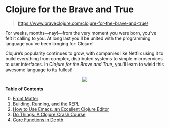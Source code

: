 # Clojure for the Brave and True

> https://www.braveclojure.com/clojure-for-the-brave-and-true/


For weeks, months—nay!—from the very moment you were born, you’ve felt it calling to you. At long last you'll be united with the programming language you've been longing for: Clojure!

Clojure’s popularity continues to grow, with companies like Netflix using it to build everything from complex, distributed systems to simple microservices to user interfaces. In *Clojure for the Brave and True*, you'll learn to wield this awesome language to its fullest! 

<div align="center">
    <img src="https://www.braveclojure.com/assets/images/home/book-cover.jpg">
</div>

**Table of Contents**

0. [Front Matter](https://github.com/keer2345/clojure-learning/blob/master/clojure-for-the-brave-and-true/ch00.md)
0. [Building, Running, and the REPL](https://github.com/keer2345/clojure-learning/blob/master/clojure-for-the-brave-and-true/ch01.md)
0. [How to Use Emacs, an Excellent Clojure Editor](https://github.com/keer2345/clojure-learning/blob/master/clojure-for-the-brave-and-true/ch02.md)
0. [Do Things: A Clojure Crash Course](https://github.com/keer2345/clojure-learning/blob/master/clojure-for-the-brave-and-true/ch03.md)
0. [Core Functions in Depth](https://github.com/keer2345/clojure-learning/blob/master/clojure-for-the-brave-and-true/ch04.md)
